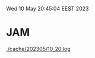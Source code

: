 Wed 10 May 20:45:04 EEST 2023
# JAM
<a href='./cache/202305/10_20.log'>./cache/202305/10_20.log</a>
